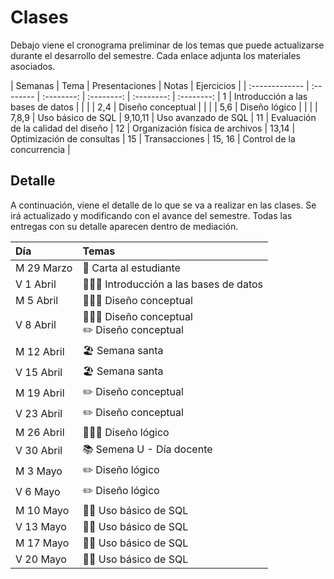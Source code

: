 # Clases

Debajo viene el cronograma preliminar de los temas que puede actualizarse durante el desarrollo del semestre. Cada enlace adjunta los materiales asociados.

| Semanas | Tema | Presentaciones | Notas | Ejercicios |
| :------------- | :-------- | :--------: | :--------: |  :--------: | :--------: |
1 | Introducción a las bases de datos | <a href=".\presentaciones\01-intro.pdf"><span class="fa fa-regular fa-file-powerpoint" aria-hidden="true"></span></a> | <a href=".\notas\01-intro.pdf"><span class="fa fa-sticky-note" aria-hidden="true"></span></a> | |
2,4 | Diseño conceptual | <a href=".\presentaciones\02-conceptual-er.pdf"><span class="fa fa-regular fa-file-powerpoint" aria-hidden="true"></span></a> <a href=".\presentaciones\02-conceptual-eer.pdf"><span class="fa fa-regular fa-file-powerpoint" aria-hidden="true"></span></a> | <a href=".\notas\02-conceptual-er.pdf"><span class="fa fa-sticky-note" aria-hidden="true"></span></a> <a href=".\notas\02-conceptual-eer.pdf"><span class="fa fa-sticky-note" aria-hidden="true"></span></a> | <a href=".\ejemplos\02-conceptual.pdf"><span class="fa fa-sticky-note" aria-hidden="true"></span></a> |
5,6 | Diseño lógico | <a href=".\presentaciones\03-relational.pdf"><span class="fa fa-regular fa-file-powerpoint" aria-hidden="true"></span></a> | <a href=".\notas\02-conceptual-er.pdf"><span class="fa fa-sticky-note" aria-hidden="true"></span></a> <a href=".\notas\03-relational.pdf"><span class="fa fa-sticky-note" aria-hidden="true"></span></a> | <a href=".\ejemplos\03-logical.pdf"><span class="fa fa-sticky-note" aria-hidden="true"></span></a> |
7,8,9 | Uso básico de SQL |
9,10,11 | Uso avanzado de SQL |
11 | Evaluación de la calidad del diseño |
12 | Organización física de archivos |
13,14 | Optimización de consultas |
15 | Transacciones |
15, 16 | Control de la concurrencia |


<!-- <a href=".\notas\03-relational.pdf"><span class="fa fa-sticky-note" aria-hidden="true"></span></a> -->
<!--  <a href=".\presentaciones\AAAAAAAAAA.pdf"><span class="fa fa-regular fa-file-powerpoint" aria-hidden="true"></span></a> | <a href="YOUTUBE VIDEO"><span class="fa fa-solid fa-pen" aria-hidden="true"></span></a> | <a href="YOUTUBE VIDEO"><span class="fa fa-solid fa-code" aria-hidden="true"></span></a> | -->

## Detalle

A continuación, viene el detalle de lo que se va a realizar en las clases. Se irá actualizado y modificando con el avance del semestre. Todas las entregas con su detalle aparecen dentro de mediación.

| Día | Temas |
| :------------- | :-------- |
| M 29 Marzo | 📖 Carta al estudiante |
| V 1 Abril | 👩🏻‍🏫 Introducción a las bases de datos | 
| M 5 Abril | 👩🏻‍🏫  Diseño conceptual |
| V 8 Abril | 👩🏻‍🏫 Diseño conceptual <br> ✏️ Diseño conceptual |
| M 12 Abril | 🏖️ Semana santa |
| V 15 Abril | 🏖️ Semana santa |
| M 19 Abril | ✏️ Diseño conceptual |
| V 23 Abril | ✏️ Diseño conceptual |
| M 26 Abril | 👩🏻‍🏫 Diseño lógico |
| V 30 Abril | 📚 Semena U - Día docente |
| M 3 Mayo | ✏️ Diseño lógico |
| V 6 Mayo | ✏️ Diseño lógico |
| M 10 Mayo | 👐🏻 Uso básico de SQL |
| V 13 Mayo | 👐🏻 Uso básico de SQL |
| M 17 Mayo | 👐🏻 Uso básico de SQL |
| V 20 Mayo | 👐🏻 Uso básico de SQL |